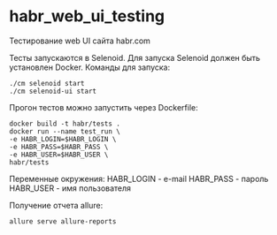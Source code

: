 # habr_web_ui_testing
Тестирование web UI сайта habr.com

Тесты запускаются в Selenoid. 
Для запуска Selenoid должен быть установлен Docker. 
Команды для запуска:

    ./cm selenoid start
    ./cm selenoid-ui start  

Прогон тестов можно запустить через Dockerfile:

    docker build -t habr/tests .
    docker run --name test_run \
    -e HABR_LOGIN=$HABR_LOGIN \
    -e HABR_PASS=$HABR_PASS \
    -e HABR_USER=$HABR_USER \
    habr/tests

Переменные окружения:
HABR_LOGIN - e-mail
HABR_PASS - пароль
HABR_USER - имя пользователя

Получение отчета allure:

    allure serve allure-reports